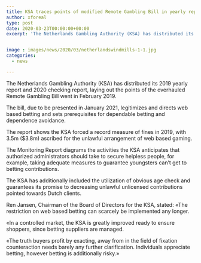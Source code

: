 ```yaml
---
title: KSA traces points of modified Remote Gambling Bill in yearly report
author: xforeal 
type: post
date: 2020-03-23T00:00:00+00:00
excerpt: 'The Netherlands Gambling Authority (KSA) has distributed its 2019 yearly report and 2020 checking report, plotting the points of the modified Remote Gambling Bill went in February 2019 '


image : images/news/2020/03/netherlandswindmills-1-1.jpg
categories:
  - news

---
```

The Netherlands Gambling Authority (KSA) has distributed its 2019 yearly report and 2020 checking report, laying out the points of the overhauled Remote Gambling Bill went in February 2019. 

The bill, due to be presented in January 2021, legitimizes and directs web based betting and sets prerequisites for dependable betting and dependence avoidance. 

The report shows the KSA forced a record measure of fines in 2019, with 3.5m ($3.8m) ascribed for the unlawful arrangement of web based gaming. 

The Monitoring Report diagrams the activities the KSA anticipates that authorized administrators should take to secure helpless people, for example, taking adequate measures to guarantee youngsters can&#8217;t get to betting contributions. 

The KSA has additionally included the utilization of obvious age check and guarantees its promise to decreasing unlawful unlicensed contributions pointed towards Dutch clients. 

Ren Jansen, Chairman of the Board of Directors for the KSA, stated: &#171;The restriction on web based betting can scarcely be implemented any longer. 

&#171;In a controlled market, the KSA is greatly improved ready to ensure shoppers, since betting suppliers are managed. 

&#171;The truth buyers profit by exacting, away from in the field of fixation counteraction needs barely any further clarification. Individuals appreciate betting, however betting is additionally risky.&#187;